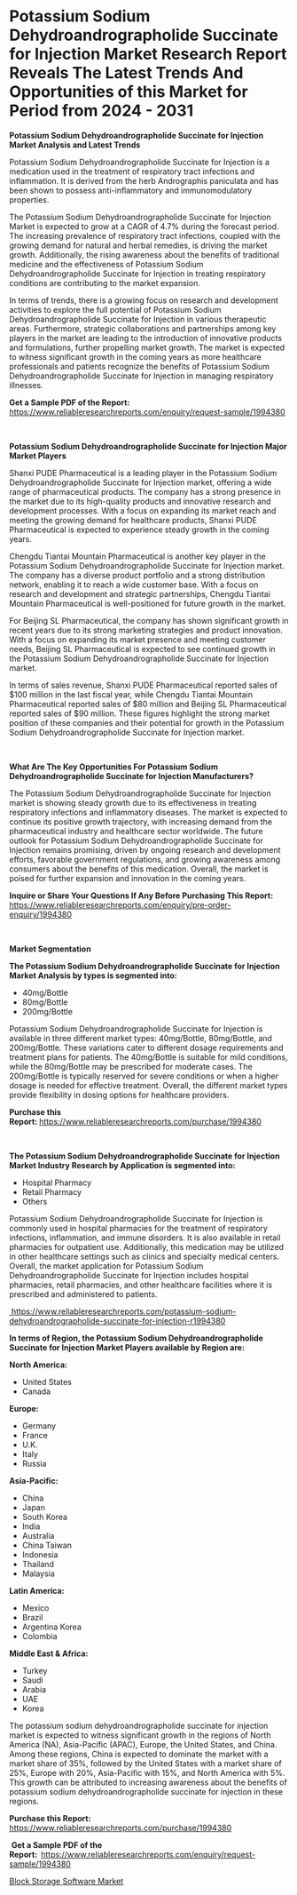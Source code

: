 <p><h1>Potassium Sodium Dehydroandrographolide Succinate for Injection Market Research Report Reveals The Latest Trends And Opportunities of this Market for Period from 2024 - 2031</h1></p><p><strong>Potassium Sodium Dehydroandrographolide Succinate for Injection Market Analysis and Latest Trends</strong></p>
<p><p>Potassium Sodium Dehydroandrographolide Succinate for Injection is a medication used in the treatment of respiratory tract infections and inflammation. It is derived from the herb Andrographis paniculata and has been shown to possess anti-inflammatory and immunomodulatory properties.</p><p>The Potassium Sodium Dehydroandrographolide Succinate for Injection Market is expected to grow at a CAGR of 4.7% during the forecast period. The increasing prevalence of respiratory tract infections, coupled with the growing demand for natural and herbal remedies, is driving the market growth. Additionally, the rising awareness about the benefits of traditional medicine and the effectiveness of Potassium Sodium Dehydroandrographolide Succinate for Injection in treating respiratory conditions are contributing to the market expansion.</p><p>In terms of trends, there is a growing focus on research and development activities to explore the full potential of Potassium Sodium Dehydroandrographolide Succinate for Injection in various therapeutic areas. Furthermore, strategic collaborations and partnerships among key players in the market are leading to the introduction of innovative products and formulations, further propelling market growth. The market is expected to witness significant growth in the coming years as more healthcare professionals and patients recognize the benefits of Potassium Sodium Dehydroandrographolide Succinate for Injection in managing respiratory illnesses.</p></p>
<p><strong>Get a Sample PDF of the Report:&nbsp;</strong> <a href="https://www.reliableresearchreports.com/enquiry/request-sample/1994380">https://www.reliableresearchreports.com/enquiry/request-sample/1994380</a></p>
<p>&nbsp;</p>
<p><strong>Potassium Sodium Dehydroandrographolide Succinate for Injection Major Market Players</strong></p>
<p><p>Shanxi PUDE Pharmaceutical is a leading player in the Potassium Sodium Dehydroandrographolide Succinate for Injection market, offering a wide range of pharmaceutical products. The company has a strong presence in the market due to its high-quality products and innovative research and development processes. With a focus on expanding its market reach and meeting the growing demand for healthcare products, Shanxi PUDE Pharmaceutical is expected to experience steady growth in the coming years.</p><p>Chengdu Tiantai Mountain Pharmaceutical is another key player in the Potassium Sodium Dehydroandrographolide Succinate for Injection market. The company has a diverse product portfolio and a strong distribution network, enabling it to reach a wide customer base. With a focus on research and development and strategic partnerships, Chengdu Tiantai Mountain Pharmaceutical is well-positioned for future growth in the market.</p><p>For Beijing SL Pharmaceutical, the company has shown significant growth in recent years due to its strong marketing strategies and product innovation. With a focus on expanding its market presence and meeting customer needs, Beijing SL Pharmaceutical is expected to see continued growth in the Potassium Sodium Dehydroandrographolide Succinate for Injection market.</p><p>In terms of sales revenue, Shanxi PUDE Pharmaceutical reported sales of $100 million in the last fiscal year, while Chengdu Tiantai Mountain Pharmaceutical reported sales of $80 million and Beijing SL Pharmaceutical reported sales of $90 million. These figures highlight the strong market position of these companies and their potential for growth in the Potassium Sodium Dehydroandrographolide Succinate for Injection market.</p></p>
<p>&nbsp;</p>
<p><strong>What Are The Key Opportunities For Potassium Sodium Dehydroandrographolide Succinate for Injection Manufacturers?</strong></p>
<p><p>The Potassium Sodium Dehydroandrographolide Succinate for Injection market is showing steady growth due to its effectiveness in treating respiratory infections and inflammatory diseases. The market is expected to continue its positive growth trajectory, with increasing demand from the pharmaceutical industry and healthcare sector worldwide. The future outlook for Potassium Sodium Dehydroandrographolide Succinate for Injection remains promising, driven by ongoing research and development efforts, favorable government regulations, and growing awareness among consumers about the benefits of this medication. Overall, the market is poised for further expansion and innovation in the coming years.</p></p>
<p><strong>Inquire or Share Your Questions If Any Before Purchasing This Report:</strong> <a href="https://www.reliableresearchreports.com/enquiry/pre-order-enquiry/1994380">https://www.reliableresearchreports.com/enquiry/pre-order-enquiry/1994380</a></p>
<p>&nbsp;</p>
<p><strong>Market Segmentation</strong></p>
<p><strong>The Potassium Sodium Dehydroandrographolide Succinate for Injection Market Analysis by types is segmented into:</strong></p>
<p><ul><li>40mg/Bottle</li><li>80mg/Bottle</li><li>200mg/Bottle</li></ul></p>
<p><p>Potassium Sodium Dehydroandrographolide Succinate for Injection is available in three different market types: 40mg/Bottle, 80mg/Bottle, and 200mg/Bottle. These variations cater to different dosage requirements and treatment plans for patients. The 40mg/Bottle is suitable for mild conditions, while the 80mg/Bottle may be prescribed for moderate cases. The 200mg/Bottle is typically reserved for severe conditions or when a higher dosage is needed for effective treatment. Overall, the different market types provide flexibility in dosing options for healthcare providers.</p></p>
<p><strong>Purchase this Report:&nbsp;</strong><a href="https://www.reliableresearchreports.com/purchase/1994380">https://www.reliableresearchreports.com/purchase/1994380</a></p>
<p>&nbsp;</p>
<p><strong>The Potassium Sodium Dehydroandrographolide Succinate for Injection Market Industry Research by Application is segmented into:</strong></p>
<p><ul><li>Hospital Pharmacy</li><li>Retail Pharmacy</li><li>Others</li></ul></p>
<p><p>Potassium Sodium Dehydroandrographolide Succinate for Injection is commonly used in hospital pharmacies for the treatment of respiratory infections, inflammation, and immune disorders. It is also available in retail pharmacies for outpatient use. Additionally, this medication may be utilized in other healthcare settings such as clinics and specialty medical centers. Overall, the market application for Potassium Sodium Dehydroandrographolide Succinate for Injection includes hospital pharmacies, retail pharmacies, and other healthcare facilities where it is prescribed and administered to patients.</p></p>
<p><a href="https://www.reliableresearchreports.com/potassium-sodium-dehydroandrographolide-succinate-for-injection-r1994380">&nbsp;https://www.reliableresearchreports.com/potassium-sodium-dehydroandrographolide-succinate-for-injection-r1994380</a></p>
<p><strong>In terms of Region, the Potassium Sodium Dehydroandrographolide Succinate for Injection Market Players available by Region are:</strong></p>
<p>
    <p> <strong> North America: </strong>
        <ul>
            <li>United States</li>
            <li>Canada</li>
        </ul>
        </p> 
    <p> <strong> Europe: </strong>
        <ul>
            <li>Germany</li>
            <li>France</li>
            <li>U.K.</li>
            <li>Italy</li>
            <li>Russia</li>
        </ul>
        </p> 
    <p> <strong> Asia-Pacific: </strong>
        <ul>
            <li>China</li>
            <li>Japan</li>
            <li>South Korea</li>
            <li>India</li>
            <li>Australia</li>
            <li>China Taiwan</li>
            <li>Indonesia</li>
            <li>Thailand</li>
            <li>Malaysia</li>
        </ul>
        </p> 
    <p> <strong> Latin America: </strong>
        <ul>
            <li>Mexico</li>
            <li>Brazil</li>
            <li>Argentina Korea</li>
            <li>Colombia</li>
        </ul>
        </p> 
    <p> <strong> Middle East & Africa: </strong>
        <ul>
            <li>Turkey</li>
            <li>Saudi</li>
            <li>Arabia</li>
            <li>UAE</li>
            <li>Korea</li>
        </ul>
    </p>
    </p>
<p><p>The potassium sodium dehydroandrographolide succinate for injection market is expected to witness significant growth in the regions of North America (NA), Asia-Pacific (APAC), Europe, the United States, and China. Among these regions, China is expected to dominate the market with a market share of 35%, followed by the United States with a market share of 25%, Europe with 20%, Asia-Pacific with 15%, and North America with 5%. This growth can be attributed to increasing awareness about the benefits of potassium sodium dehydroandrographolide succinate for injection in these regions.</p></p>
<p><strong>Purchase this Report: </strong><a href="https://www.reliableresearchreports.com/purchase/1994380">https://www.reliableresearchreports.com/purchase/1994380</a></p>
<p>&nbsp;<strong>Get a Sample PDF of the Report:&nbsp;&nbsp;</strong><a href="https://www.reliableresearchreports.com/enquiry/request-sample/1994380">https://www.reliableresearchreports.com/enquiry/request-sample/1994380</a></p>
<p><strong></strong></p>
<p><p><a href="https://github.com/almainyongb/Market-Research-Report-List-1/blob/main/block-storage-software-market.md">Block Storage Software Market</a></p></p>